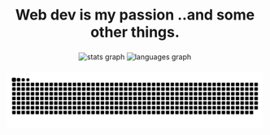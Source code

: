 <h1 align="center">Web dev is my passion ..and some other things.</h1>

###

<div align="center">
  <img src="https://github-readme-stats.vercel.app/api?hide_title=true&hide_rank=false&show_icons=true&include_all_commits=true&count_private=true&disable_animations=false&theme=react&locale=en&hide_border=false&username=odczik" height="150" alt="stats graph"  />
  <img src="https://github-readme-stats.vercel.app/api/top-langs?locale=en&hide_title=false&layout=compact&card_width=320&langs_count=5&theme=react&hide_border=false&username=odczik" height="150" alt="languages graph"  />
</div>

###

<div align="center">
  <img alt="snake eating my contribution" src="https://github.com/odczik/odczik/blob/output/github-contribution-grid-snake.svg">
</div>

###
